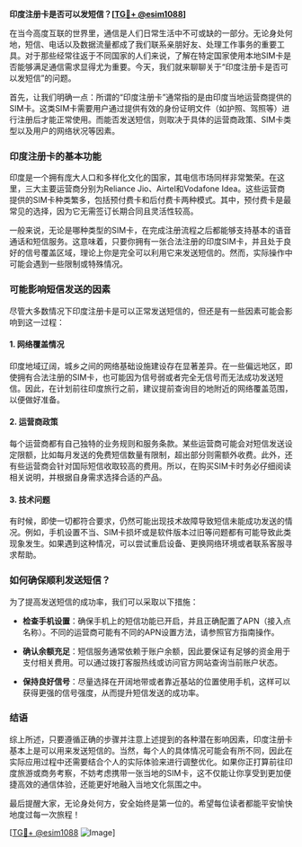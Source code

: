 **印度注册卡是否可以发短信？[[TG💪+ @esim1088](https://t.me/s/esim1088)]**

在当今高度互联的世界里，通信是人们日常生活中不可或缺的一部分。无论身处何地，短信、电话以及数据流量都成了我们联系亲朋好友、处理工作事务的重要工具。对于那些经常往返于不同国家的人们来说，了解在特定国家使用本地SIM卡是否能够满足通信需求显得尤为重要。今天，我们就来聊聊关于“印度注册卡是否可以发短信”的问题。

首先，让我们明确一点：所谓的“印度注册卡”通常指的是由印度当地运营商提供的SIM卡。这类SIM卡需要用户通过提供有效的身份证明文件（如护照、驾照等）进行注册后才能正常使用。而能否发送短信，则取决于具体的运营商政策、SIM卡类型以及用户的网络状况等因素。

### 印度注册卡的基本功能

印度是一个拥有庞大人口和多样化文化的国家，其电信市场同样非常繁荣。在这里，三大主要运营商分别为Reliance Jio、Airtel和Vodafone Idea。这些运营商提供的SIM卡种类繁多，包括预付费卡和后付费卡两种模式。其中，预付费卡是最常见的选择，因为它无需签订长期合同且灵活性较高。

一般来说，无论是哪种类型的SIM卡，在完成注册流程之后都能够支持基本的语音通话和短信服务。这意味着，只要你拥有一张合法注册的印度SIM卡，并且处于良好的信号覆盖区域，理论上你是完全可以利用它来发送短信的。然而，实际操作中可能会遇到一些限制或特殊情况。

### 可能影响短信发送的因素

尽管大多数情况下印度注册卡是可以正常发送短信的，但还是有一些因素可能会影响到这一过程：

#### 1. 网络覆盖情况
印度地域辽阔，城乡之间的网络基础设施建设存在显著差异。在一些偏远地区，即使拥有合法注册的SIM卡，也可能因为信号弱或者完全无信号而无法成功发送短信。因此，在计划前往印度旅行之前，建议提前查询目的地附近的网络覆盖范围，以便做好准备。

#### 2. 运营商政策
每个运营商都有自己独特的业务规则和服务条款。某些运营商可能会对短信发送设定限额，比如每月发送的免费短信数量有限制，超出部分则需额外收费。此外，还有些运营商会针对国际短信收取较高的费用。所以，在购买SIM卡时务必仔细阅读相关说明，并根据自身需求选择合适的产品。

#### 3. 技术问题
有时候，即使一切都符合要求，仍然可能出现技术故障导致短信未能成功发送的情况。例如，手机设置不当、SIM卡损坏或是软件版本过旧等问题都有可能导致此类现象发生。如果遇到这种情况，可以尝试重启设备、更换网络环境或者联系客服寻求帮助。

### 如何确保顺利发送短信？

为了提高发送短信的成功率，我们可以采取以下措施：

- **检查手机设置**：确保手机上的短信功能已开启，并且正确配置了APN（接入点名称）。不同的运营商可能有不同的APN设置方法，请参照官方指南操作。
  
- **确认余额充足**：短信服务通常依赖于账户余额，因此要保证有足够的资金用于支付相关费用。可以通过拨打客服热线或访问官方网站查询当前账户状态。

- **保持良好信号**：尽量选择在开阔地带或者靠近基站的位置使用手机，这样可以获得更强的信号强度，从而提升短信发送的成功率。

### 结语

综上所述，只要遵循正确的步骤并注意上述提到的各种潜在影响因素，印度注册卡基本上是可以用来发送短信的。当然，每个人的具体情况可能会有所不同，因此在实际应用过程中还需要结合个人的实际体验来进行调整优化。如果你正打算前往印度旅游或商务考察，不妨考虑携带一张当地的SIM卡，这不仅能让你享受到更加便捷高效的通信体验，还能更好地融入当地文化氛围之中。

最后提醒大家，无论身处何方，安全始终是第一位的。希望每位读者都能平安愉快地度过每一次旅程！

[[TG💪+ @esim1088](https://t.me/s/esim1088) ![Image](https://i.postimg.cc/4NQfJmqS/Snipaste-2025-05-13-00-14-12.png)]